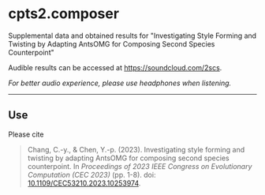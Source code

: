 # cpts2.composer

Supplemental data and obtained results for "Investigating Style Forming and Twisting by Adapting AntsOMG for Composing Second Species Counterpoint"

Audible results can be accessed at
https://soundcloud.com/2scs.

*For better audio experience, please use headphones when listening.*

----------

## Use

Please cite

> Chang, C.-y., & Chen, Y.-p. (2023). Investigating style forming and twisting by adapting AntsOMG for composing second species counterpoint. In <i>Proceedings of 2023 IEEE Congress on Evolutionary Computation (CEC 2023)</i> (pp. 1-8). doi: [10.1109/CEC53210.2023.10253974](http://dx.doi.org/10.1109/CEC53210.2023.10253974).
